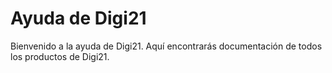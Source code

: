 # Ayuda de Digi21

Bienvenido a la ayuda de Digi21. Aquí encontrarás documentación de todos los productos de Digi21.

